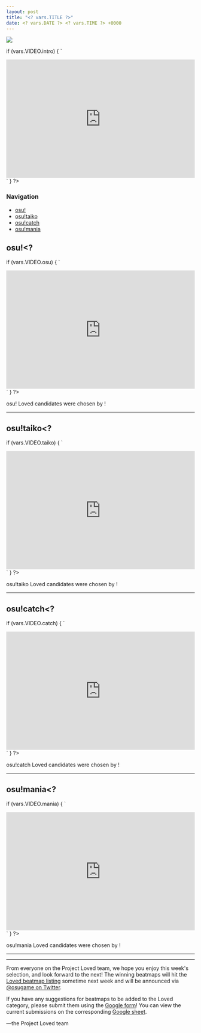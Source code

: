 ```yaml
---
layout: post
title: "<? vars.TITLE ?>"
date: <? vars.DATE ?> <? vars.TIME ?> +0000
---
```


<? vars.HEADER ?>

[![](/wiki/shared/news/banners/project-loved.jpg)](https://osu.ppy.sh/community/forums/120)

<? vars.INTRO ?><?
if (vars.VIDEO.intro) {
`

<iframe width="100%" height="315" src="https://www.youtube.com/embed/${vars.VIDEO.intro}?rel=0" frameborder="0" allow="autoplay; encrypted-media" allowfullscreen></iframe>`
} ?>

### Navigation

- [osu!](#osu)
- [osu!taiko](#osutaiko)
- [osu!catch](#osucatch)
- [osu!mania](#osumania)

## <a name="osu" id="osu"></a>osu!<?
if (vars.VIDEO.osu) {
`

<iframe width="100%" height="315" src="https://www.youtube.com/embed/${vars.VIDEO.osu}?rel=0" frameborder="0" allow="autoplay; encrypted-media" allowfullscreen></iframe>`
} ?>

osu! Loved candidates were chosen by <? vars.ALL_CAPTAINS.osu ?>!<?
if (vars.CONSISTENT_CAPTAINS.osu) {
` This week, all osu! beatmap descriptions were written by [${vars.CONSISTENT_CAPTAINS.osu}](${getUserLink(vars.CONSISTENT_CAPTAINS.osu)}).`
} ?>

---

<? vars.BEATMAPS.osu ?>

## <a name="osutaiko" id="osutaiko"></a>osu!taiko<?
if (vars.VIDEO.taiko) {
`

<iframe width="100%" height="315" src="https://www.youtube.com/embed/${vars.VIDEO.taiko}?rel=0" frameborder="0" allow="autoplay; encrypted-media" allowfullscreen></iframe>`
} ?>

osu!taiko Loved candidates were chosen by <? vars.ALL_CAPTAINS.taiko ?>!<?
if (vars.CONSISTENT_CAPTAINS.taiko) {
` This week, all osu!taiko beatmap descriptions were written by [${vars.CONSISTENT_CAPTAINS.taiko}](${getUserLink(vars.CONSISTENT_CAPTAINS.taiko)}).`
} ?>

---

<? vars.BEATMAPS.taiko ?>

## <a name="osucatch" id="osucatch"></a>osu!catch<?
if (vars.VIDEO.catch) {
`

<iframe width="100%" height="315" src="https://www.youtube.com/embed/${vars.VIDEO.catch}?rel=0" frameborder="0" allow="autoplay; encrypted-media" allowfullscreen></iframe>`
} ?>

osu!catch Loved candidates were chosen by <? vars.ALL_CAPTAINS.catch ?>!<?
if (vars.CONSISTENT_CAPTAINS.catch) {
` This week, all osu!catch beatmap descriptions were written by [${vars.CONSISTENT_CAPTAINS.catch}](${getUserLink(vars.CONSISTENT_CAPTAINS.catch)}).`
} ?>

---

<? vars.BEATMAPS.catch ?>

## <a name="osumania" id="osumania"></a>osu!mania<?
if (vars.VIDEO.mania) {
`

<iframe width="100%" height="315" src="https://www.youtube.com/embed/${vars.VIDEO.mania}?rel=0" frameborder="0" allow="autoplay; encrypted-media" allowfullscreen></iframe>`
} ?>

osu!mania Loved candidates were chosen by <? vars.ALL_CAPTAINS.mania ?>!<?
if (vars.CONSISTENT_CAPTAINS.mania) {
` This week, all osu!mania beatmap descriptions were written by [${vars.CONSISTENT_CAPTAINS.mania}](${getUserLink(vars.CONSISTENT_CAPTAINS.mania)}).`
} ?>

---

<? vars.BEATMAPS.mania ?>

---

From everyone on the Project Loved team, we hope you enjoy this week's selection, and look forward to the next! The winning beatmaps will hit the [Loved beatmap listing](https://osu.ppy.sh/beatmapsets?s=8) sometime next week and will be announced via [@osugame on Twitter](https://twitter.com/osugame).

If you have any suggestions for beatmaps to be added to the Loved category, please submit them using the [Google form](https://docs.google.com/forms/d/e/1FAIpQLSdbgHOVqMF8wQQKSdddW1JhC10ff6C7fb4JbEW7PBQTn9gAqg/viewform)! You can view the current submissions on the corresponding [Google sheet](https://docs.google.com/spreadsheets/d/1HgHwtO3kIzT8R4ocEJMZTosADrGJRJOFL-TZI97tZS4/edit#gid=0).

—the Project Loved team
